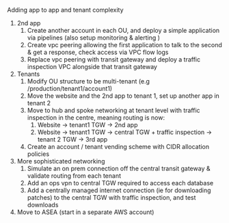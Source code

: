 Adding app to app and tenant complexity
1. 2nd app
    1. Create another account in each OU, and deploy a simple application via pipelines (also setup monitoring & alerting )
    2. Create vpc peering allowing the first application to talk to the second & get a response, check access via VPC flow logs
    3. Replace vpc peering with transit gateway and deploy a traffic inspection VPC alongside that transit gateway
2. Tenants
    1. Modify OU structure to be multi-tenant (e.g /production/tenant1/account1) 
    2. Move the website and the 2nd app to tenant 1, set up another app in tenant 2
    3. Move to hub and spoke networking at tenant level with traffic inspection in the centre, meaning routing is now:
        1. Website -> tenant1 TGW -> 2nd app
        2. Website -> tenant1 TGW -> central TGW + traffic inspection -> tenant 2 TGW -> 3rd app
    4. Create an account / tenant vending scheme with CIDR allocation policies
3. More sophisticated networking
    1. Simulate an on prem connection off the central transit gateway & validate routing from each tenant
    2. Add an ops vpn to central TGW required to access each database
    3. Add a centrally managed internet connection (ie for downloading patches) to the central TGW with traffic inspection, and test downloads
4. Move to ASEA (start in a separate AWS account)
